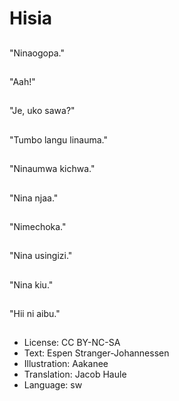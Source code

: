 # Hisia

##
"Ninaogopa."

##
"Aah!"

##
"Je, uko sawa?"

##
"Tumbo langu linauma."

##
"Ninaumwa kichwa."

##
"Nina njaa."

##
"Nimechoka."

##
"Nina usingizi."

##
"Nina kiu."

##
"Hii ni aibu."

##
* License: CC BY-NC-SA
* Text: Espen Stranger-Johannessen
* Illustration: Aakanee
* Translation: Jacob Haule
* Language: sw
